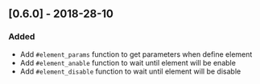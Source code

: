 ## [0.6.0] - 2018-28-10
### Added
- Add `#element_params` function to get parameters when define element
- Add `#element_anable` function to wait until element will be enable
- Add `#element_disable` function to wait until element will be disable
